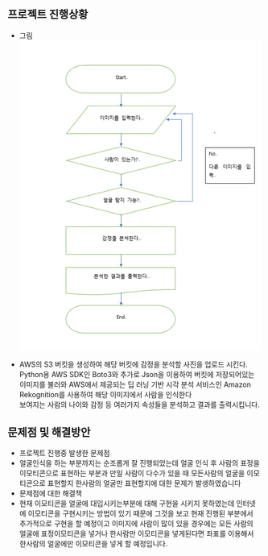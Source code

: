 ## 프로젝트 진행상황

- 그림 </br>
  ![구성도](https://github.com/seoyo1/Cloud-Computing/blob/master/Capture/KakaoTalk_20181203_215424524.png)</br>
 
 - AWS의 S3 버킷을 생성하여 해당 버킷에 감정을 분석할 사진을 업로드 시킨다.</br>
Python용 AWS SDK인 Boto3와 추가로 Json을 이용하여 버킷에 저장되어있는 이미지를 불러와 AWS에서 제공되는 딥 러닝 기반 시각 분석 서비스인 Amazon Rekognition를 사용하여 해당 이미지에서 사람을 인식한다</br> 보여지는 사람의 나이와 감정 등 여러가지 속성들을 분석하고 결과를 출력시킵니다.

## 문제점 및 해결방안
 - 프로젝트 진행중 발생한 문제점 
  - 얼굴인식을 하는 부분까지는 순조롭게 잘 진행되었는데 얼굴 인식 후 사람의 표정을 이모티콘으로 표현하는 부분과 만일 사람이 다수가 있을 때 모든사람의 얼굴을 이모티콘으로 표현할지 한사람의 얼굴만 표현할지에 대한 문제가 발생하였습니다
 - 문제점에 대한 해결책
  - 현재 이모티콘을 얼굴에 대입시키는부분에 대해 구현을 시키지 못하였는데 인터넷에 이모티콘을 구현시키는 방법이 있기 때문에 그것을 보고 현재 진행된 부분에서 추가적으로 구현을 할 예정이고 이미지에 사람이 많이 있을 경우에는 모든 사람의 얼굴에 표정이모티콘을 넣거나 한사람만 이모티콘을 넣게된다면 좌표를 이용해서 한사람의 얼굴에만 이모티콘을 넣게 할 예정입니다.
